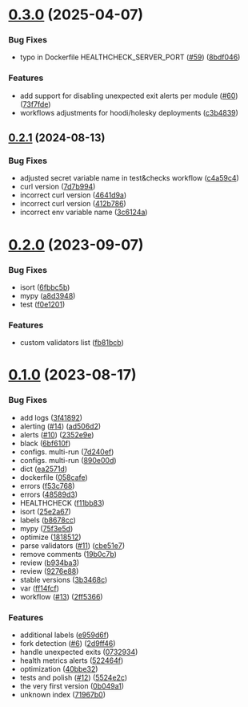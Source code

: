 # [0.3.0](https://github.com/lidofinance/ethereum-head-watcher/compare/0.2.1...0.3.0) (2025-04-07)


### Bug Fixes

* typo in Dockerfile HEALTHCHECK_SERVER_PORT ([#59](https://github.com/lidofinance/ethereum-head-watcher/issues/59)) ([8bdf046](https://github.com/lidofinance/ethereum-head-watcher/commit/8bdf046d8f45d90105dd050b899b345b2cf656f6))


### Features

* add support for disabling unexpected exit alerts per module ([#60](https://github.com/lidofinance/ethereum-head-watcher/issues/60)) ([73f7fde](https://github.com/lidofinance/ethereum-head-watcher/commit/73f7fdebacfc0f6c759540ac21531d10fde10198))
* workflows adjustments for hoodi/holesky deployments ([c3b4839](https://github.com/lidofinance/ethereum-head-watcher/commit/c3b4839d5a15e158a3ce0b970be7364958fa7515))



## [0.2.1](https://github.com/lidofinance/ethereum-head-watcher/compare/0.2.0...0.2.1) (2024-08-13)


### Bug Fixes

* adjusted secret variable name in test&checks workflow ([c4a59c4](https://github.com/lidofinance/ethereum-head-watcher/commit/c4a59c427420a4917866d1cd42bd203c8fa86316))
* curl version ([7d7b994](https://github.com/lidofinance/ethereum-head-watcher/commit/7d7b9946e074549e7fba791bcfc5fa4ebe2a0c1e))
* incorrect curl version ([4641d9a](https://github.com/lidofinance/ethereum-head-watcher/commit/4641d9a6bcbaaa521524c05d29feec9206a1546b))
* incorrect curl version ([412b786](https://github.com/lidofinance/ethereum-head-watcher/commit/412b7865d18204c2b2ad77f194ae8f441d54dde5))
* incorrect env variable name ([3c6124a](https://github.com/lidofinance/ethereum-head-watcher/commit/3c6124ac22b37a311290e1fc43cba6333ee4cc48))



# [0.2.0](https://github.com/lidofinance/ethereum-head-watcher/compare/0.1.0...0.2.0) (2023-09-07)


### Bug Fixes

* isort ([6fbbc5b](https://github.com/lidofinance/ethereum-head-watcher/commit/6fbbc5b5644b215f968857760a920ee06c0953f5))
* mypy ([a8d3948](https://github.com/lidofinance/ethereum-head-watcher/commit/a8d3948ea00b75e96dc669aed6cb97658997f27b))
* test ([f0e1201](https://github.com/lidofinance/ethereum-head-watcher/commit/f0e120169c24816dde80727fb2ec8f7691dd0447))


### Features

* custom validators list ([fb81bcb](https://github.com/lidofinance/ethereum-head-watcher/commit/fb81bcb7f1255ac5ecd37dc07b275cf31a5445f5))



# [0.1.0](https://github.com/lidofinance/ethereum-head-watcher/compare/0b049a1e0307414919d37e831425faf285542b84...0.1.0) (2023-08-17)


### Bug Fixes

* add logs ([3f41892](https://github.com/lidofinance/ethereum-head-watcher/commit/3f41892394e97c84ca4a8499a29b83d2fd56cbc2))
* alerting ([#14](https://github.com/lidofinance/ethereum-head-watcher/issues/14)) ([ad506d2](https://github.com/lidofinance/ethereum-head-watcher/commit/ad506d21f6e885357998272736e53a22bd18d621))
* alerts ([#10](https://github.com/lidofinance/ethereum-head-watcher/issues/10)) ([2352e9e](https://github.com/lidofinance/ethereum-head-watcher/commit/2352e9ea36dc36d95ea4cb584d46a26060d3f41e))
* black ([6bf610f](https://github.com/lidofinance/ethereum-head-watcher/commit/6bf610fee43c6ddda070f31ee41873af4bb970ab))
* configs. multi-run ([7d240ef](https://github.com/lidofinance/ethereum-head-watcher/commit/7d240efd02debd10f9636e1895e1d250254061e2))
* configs. multi-run ([890e00d](https://github.com/lidofinance/ethereum-head-watcher/commit/890e00d685fdff3f6a87c5db023a92c9057f1b44))
* dict ([ea2571d](https://github.com/lidofinance/ethereum-head-watcher/commit/ea2571d7a8e5bbb2022bac889f1e6b191374e38b))
* dockerfile ([058cafe](https://github.com/lidofinance/ethereum-head-watcher/commit/058cafe1747f87ff2d62ee835a276e6f1b1e505a))
* errors ([f53c768](https://github.com/lidofinance/ethereum-head-watcher/commit/f53c7687c572d93fd44f51842b7bd01b1d3f3065))
* errors ([48589d3](https://github.com/lidofinance/ethereum-head-watcher/commit/48589d3528a3012002ad816e1e7de143dc85fd6c))
* HEALTHCHECK ([f11bb83](https://github.com/lidofinance/ethereum-head-watcher/commit/f11bb83ef13afe0fc6631931cf01aeee4a53dfff))
* isort ([25e2a67](https://github.com/lidofinance/ethereum-head-watcher/commit/25e2a672ca18e0ced6d694e7df6d51579ac61c08))
* labels ([b8678cc](https://github.com/lidofinance/ethereum-head-watcher/commit/b8678cc8441fa25da107d8f1cd97b701d6873c6c))
* mypy ([75f3e5d](https://github.com/lidofinance/ethereum-head-watcher/commit/75f3e5dd9edff993715c87e48657db45896b8c47))
* optimize ([1818512](https://github.com/lidofinance/ethereum-head-watcher/commit/18185129285e4bfc66b1cc6c5f854d89aeddecc3))
* parse validators ([#11](https://github.com/lidofinance/ethereum-head-watcher/issues/11)) ([cbe51e7](https://github.com/lidofinance/ethereum-head-watcher/commit/cbe51e7bfe6086cb4806987326151e1419fe0c53))
* remove comments ([19b0c7b](https://github.com/lidofinance/ethereum-head-watcher/commit/19b0c7b9546a237b1c4f37bf3127408cdf058534))
* review ([b934ba3](https://github.com/lidofinance/ethereum-head-watcher/commit/b934ba3f1d6a31362c4489400cdbe6bc4d86f3b8))
* review ([9276e88](https://github.com/lidofinance/ethereum-head-watcher/commit/9276e8864dfb3b61c46da39946f39a834952dc06))
* stable versions ([3b3468c](https://github.com/lidofinance/ethereum-head-watcher/commit/3b3468c03231926a8c70ce55f9b93b1fc08ee4cb))
* var ([ff14fcf](https://github.com/lidofinance/ethereum-head-watcher/commit/ff14fcf6b135ab00ce42ddb71d5f0ee54d98757b))
* workflow ([#13](https://github.com/lidofinance/ethereum-head-watcher/issues/13)) ([2ff5366](https://github.com/lidofinance/ethereum-head-watcher/commit/2ff5366866ce90fe5e697daad6999df4973b914e))


### Features

* additional labels ([e959d6f](https://github.com/lidofinance/ethereum-head-watcher/commit/e959d6fdfdd542f9b2b9c474aa265a0bffca2369))
* fork detection ([#6](https://github.com/lidofinance/ethereum-head-watcher/issues/6)) ([2d9ff46](https://github.com/lidofinance/ethereum-head-watcher/commit/2d9ff4604606a8c26de910a67a33cba64404c7b1))
* handle unexpected exits ([0732934](https://github.com/lidofinance/ethereum-head-watcher/commit/0732934f1eb9eea03a89f4042a1cbc60834522a4))
* health metrics alerts ([522464f](https://github.com/lidofinance/ethereum-head-watcher/commit/522464f4402091b244a24e5903db17a5cbc432ec))
* optimization ([40bbe32](https://github.com/lidofinance/ethereum-head-watcher/commit/40bbe32500d8fb6be31e78d13bf26cc00f8d218c))
* tests and polish ([#12](https://github.com/lidofinance/ethereum-head-watcher/issues/12)) ([5524e2c](https://github.com/lidofinance/ethereum-head-watcher/commit/5524e2c91dd8dd666033e91af3deedc5f1914e60))
* the very first version ([0b049a1](https://github.com/lidofinance/ethereum-head-watcher/commit/0b049a1e0307414919d37e831425faf285542b84))
* unknown index ([71967b0](https://github.com/lidofinance/ethereum-head-watcher/commit/71967b0305a94d93a72e4e09466cddb22b2071f0))



